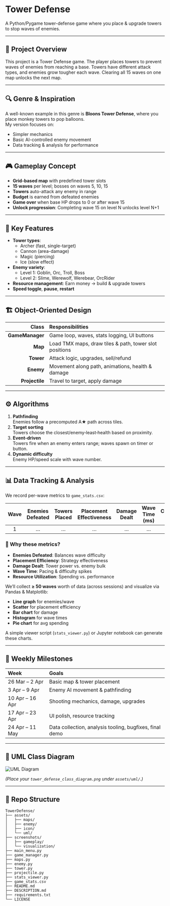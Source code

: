# Tower Defense

A Python/Pygame tower-defense game where you place & upgrade towers to stop waves of enemies.

---

## 📝 Project Overview

This project is a Tower Defense game. The player places towers to prevent waves of enemies from reaching a base. Towers have different attack types, and enemies grow tougher each wave. Clearing all 15 waves on one map unlocks the next map.

---

## 🔍 Genre & Inspiration

A well-known example in this genre is **Bloons Tower Defense**, where you place monkey towers to pop balloons.  
My version focuses on:

- Simpler mechanics  
- Basic AI-controlled enemy movement  
- Data tracking & analysis for performance

---

## 🎮 Gameplay Concept

- **Grid-based map** with predefined tower slots  
- **15 waves** per level; bosses on waves 5, 10, 15  
- **Towers** auto-attack any enemy in range  
- **Budget** is earned from defeated enemies  
- **Game over** when base HP drops to 0 or after wave 15  
- **Unlock progression**: Completing wave 15 on level N unlocks level N+1  

---

## 🚀 Key Features

- **Tower types**:  
  - Archer (fast, single-target)  
  - Cannon (area-damage)  
  - Magic (piercing)  
  - Ice (slow effect)  
- **Enemy variety**:  
  - Level 1: Goblin, Orc, Troll, Boss  
  - Level 2: Slime, Werewolf, Werebear, OrcRider  
- **Resource management**: Earn money → build & upgrade towers  
- **Speed toggle**, **pause**, **restart**  

---

## 🏗️ Object-Oriented Design

| Class         | Responsibilities                                        |
|--------------:|:--------------------------------------------------------|
| **GameManager** | Game loop, waves, stats logging, UI buttons           |
| **Map**         | Load TMX maps, draw tiles & path, tower slot positions |
| **Tower**       | Attack logic, upgrades, sell/refund                    |
| **Enemy**       | Movement along path, animations, health & damage      |
| **Projectile**  | Travel to target, apply damage                         |

---

## ⚙️ Algorithms

1. **Pathfinding**  
   Enemies follow a precomputed A★ path across tiles.  
2. **Target sorting**  
   Towers choose the closest/enemy‐least‐health based on proximity.  
3. **Event-driven**  
   Towers fire when an enemy enters range; waves spawn on timer or button.  
4. **Dynamic difficulty**  
   Enemy HP/speed scale with wave number.

---

## 📊 Data Tracking & Analysis

We record per-wave metrics to `game_stats.csv`:

| Wave | Enemies Defeated | Towers Placed | Placement Effectiveness | Damage Dealt | Wave Time (ms) | Currency Spent |
|:----:|:----------------:|:-------------:|:-----------------------:|:------------:|:--------------:|:--------------:|
|  1   |        …         |      …        |           …             |      …       |       …        |       …        |

### 🔢 Why these metrics?

- **Enemies Defeated**: Balances wave difficulty  
- **Placement Efficiency**: Strategy effectiveness  
- **Damage Dealt**: Tower power vs. enemy bulk  
- **Wave Time**: Pacing & difficulty spikes  
- **Resource Utilization**: Spending vs. performance  

We’ll collect **≥ 50 waves** worth of data (across sessions) and visualize via Pandas & Matplotlib:

- **Line graph** for enemies/wave  
- **Scatter** for placement efficiency  
- **Bar chart** for damage  
- **Histogram** for wave times  
- **Pie chart** for avg spending

A simple viewer script (`stats_viewer.py`) or Jupyter notebook can generate these charts.

---

## 📅 Weekly Milestones

| Week                    | Goals                                                     |
|:------------------------|:----------------------------------------------------------|
| 26 Mar –  2 Apr         | Basic map & tower placement                               |
|  3 Apr –  9 Apr         | Enemy AI movement & pathfinding                           |
| 10 Apr – 16 Apr         | Shooting mechanics, damage, upgrades                      |
| 17 Apr – 23 Apr         | UI polish, resource tracking                              |
| 24 Apr – 11 May         | Data collection, analysis tooling, bugfixes, final demo   |

---

## 📐 UML Class Diagram

![UML Diagram](assets/uml/tower_defense_class_diagram.png)

*(Place your `tower_defense_class_diagram.png` under `assets/uml/`.)*

---

## 📂 Repo Structure

```text
TowerDefense/
├── assets/
│   ├── maps/
│   ├── enemy/
│   ├── icon/
│   └── uml/
├── screenshots/
│   ├── gameplay/
│   └── visualization/
├── main_menu.py
├── game_manager.py
├── maps.py
├── enemy.py
├── tower.py
├── projectile.py
├── stats_viewer.py
├── game_stats.csv
├── README.md
├── DESCRIPTION.md
├── requirements.txt
└── LICENSE
